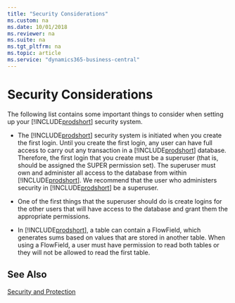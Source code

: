 ```yaml
---
title: "Security Considerations"
ms.custom: na
ms.date: 10/01/2018
ms.reviewer: na
ms.suite: na
ms.tgt_pltfrm: na
ms.topic: article
ms.service: "dynamics365-business-central"
---
```

# Security Considerations

The following list contains some important things to consider when setting up your [!INCLUDE[prodshort](../developer/includes/prodshort.md)] security system.  
  
-   The [!INCLUDE[prodshort](../developer/includes/prodshort.md)] security system is initiated when you create the first login. Until you create the first login, any user can have full access to carry out any transaction in a [!INCLUDE[prodshort](../developer/includes/prodshort.md)] database. Therefore, the first login that you create must be a superuser \(that is, should be assigned the SUPER permission set\). The superuser must own and administer all access to the database from within [!INCLUDE[prodshort](../developer/includes/prodshort.md)]. We recommend that the user who administers security in [!INCLUDE[prodshort](../developer/includes/prodshort.md)] be a superuser.  
  
-   One of the first things that the superuser should do is create logins for the other users that will have access to the database and grant them the appropriate permissions.  
  
-   In [!INCLUDE[prodshort](../developer/includes/prodshort.md)], a table can contain a FlowField, which generates sums based on values that are stored in another table. When using a FlowField, a user must have permission to read both tables or they will not be allowed to read the first table.  
  
## See Also  
 [Security and Protection](Security-and-Protection.md)  